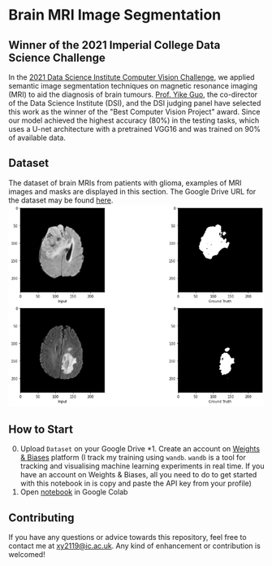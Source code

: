 # Brain MRI Image Segmentation
## Winner of the 2021 Imperial College Data Science Challenge
In the [2021 Data Science Institute Computer Vision Challenge](https://www.imperial.ac.uk/data-science/),  we applied semantic image segmentation techniques on magnetic resonance imaging (MRI) to aid the diagnosis of brain tumours. [Prof. Yike Guo](https://www.imperial.ac.uk/people/y.guo), the co-director of the Data Science Institute (DSI), and the DSI judging panel have selected this work as the winner of the "Best Computer Vision Project" award. Since our model achieved the highest accuracy (80%) in the testing tasks, which uses a U-net architecture with a pretrained VGG16 and was trained on 90% of available data.

## Dataset
The dataset of brain MRIs from patients with glioma, examples of MRI images and masks are displayed in this section. The Google Drive URL for the dataset may be found [here](https://drive.google.com/drive/folders/1Y4MUrrfT-Xuos83nOnq8ZWTMZmp9qADH?usp=sharing).
![image](./image&mask.png)

## How to Start 
0. Upload `Dataset` on your Google Drive 
*1. Create an account on [Weights & Biases](https://wandb.ai/site) platform (I track my training using `wandb`. `wandb` is a tool for tracking and visualising machine learning experiments in real time. If you have an account on Weights & Biases, all you need to do to get started with this notebook in is copy and paste the API key from your profile) 
2. Open [notebook](https://github.com/xy2119/Brain_MRI_Image_Segmentation/blob/main/MRI_ImageSeg_U_Net_VGG16.ipynb) in Google Colab

## Contributing
If you have any questions or advice towards this repository, feel free to contact me at xy2119@ic.ac.uk.
Any kind of enhancement or contribution is welcomed!
